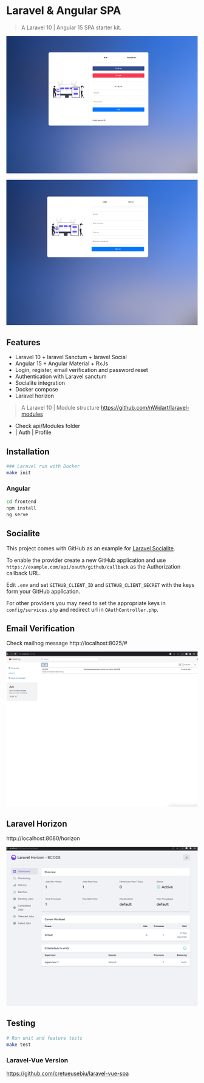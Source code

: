 # Laravel & Angular SPA 

> A Laravel 10 | Angular 15 SPA starter kit.
<p align="center">
<img src="https://raw.githubusercontent.com/bcode-devs/laravel-angular/main/documentation/sign-in.png">
</p>

<p align="center">
<img src="https://raw.githubusercontent.com/bcode-devs/laravel-angular/main/documentation/sign-up.png">
</p>


## Features

- Laravel 10 + laravel Sanctum + laravel Social
- Angular 15 + Angular Material + RxJs
- Login, register, email verification and password reset
- Authentication with Laravel sanctum
- Socialite integration
- Docker compose
- Laravel horizon

> A Laravel 10 | Module structure
https://github.com/nWidart/laravel-modules
- Check api/Modules folder
- | Auth | Profile

## Installation 
```bash
### Laravel run with Docker 
make init
```

### Angular
```bash
cd frontend
npm install
ng serve
```

## Socialite

This project comes with GitHub as an example for [Laravel Socialite](https://laravel.com/docs/5.8/socialite).

To enable the provider create a new GitHub application and use `https://example.com/api/oauth/github/callback` as the Authorization callback URL.

Edit `.env` and set `GITHUB_CLIENT_ID` and `GITHUB_CLIENT_SECRET` with the keys form your GitHub application.

For other providers you may need to set the appropriate keys in `config/services.php` and redirect url in `OAuthController.php`.

## Email Verification
Check mailhog message
http://localhost:8025/#
<p align="center">
<img src="https://raw.githubusercontent.com/bcode-devs/laravel-angular/main/documentation/email.png">
</p>

## Laravel Horizon
http://localhost:8080/horizon
<p align="center">
<img src="https://raw.githubusercontent.com/bcode-devs/laravel-angular/main/documentation/horizon.png">
</p>


## Testing

```bash
# Run unit and feature tests
make test
```

### Laravel-Vue Version
https://github.com/cretueusebiu/laravel-vue-spa
